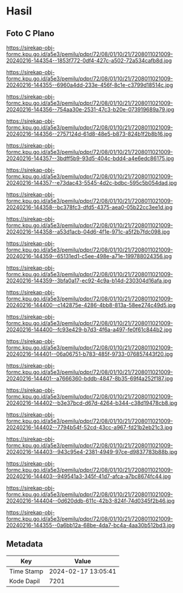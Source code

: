 # Hasil

## Foto C Plano

https://sirekap-obj-formc.kpu.go.id/a5e3/pemilu/pdpr/72/08/01/10/21/7208011021009-20240216-144354--1853f772-0df4-427c-a502-72a534cafb8d.jpg

https://sirekap-obj-formc.kpu.go.id/a5e3/pemilu/pdpr/72/08/01/10/21/7208011021009-20240216-144355--6960a4dd-233e-456f-8c1e-c3799d18514c.jpg

https://sirekap-obj-formc.kpu.go.id/a5e3/pemilu/pdpr/72/08/01/10/21/7208011021009-20240216-144356--754aa30e-2531-47c3-b20e-073919689a79.jpg

https://sirekap-obj-formc.kpu.go.id/a5e3/pemilu/pdpr/72/08/01/10/21/7208011021009-20240216-144356--2757124d-61d8-48e5-b873-824b1f2b8b16.jpg

https://sirekap-obj-formc.kpu.go.id/a5e3/pemilu/pdpr/72/08/01/10/21/7208011021009-20240216-144357--3bdff5b9-93d5-404c-bdd4-a4e6edc86175.jpg

https://sirekap-obj-formc.kpu.go.id/a5e3/pemilu/pdpr/72/08/01/10/21/7208011021009-20240216-144357--e73dac43-5545-4d2c-bdbc-595c5b054dad.jpg

https://sirekap-obj-formc.kpu.go.id/a5e3/pemilu/pdpr/72/08/01/10/21/7208011021009-20240216-144358--bc378fc3-dfd5-4375-aea0-05b22cc3ee1d.jpg

https://sirekap-obj-formc.kpu.go.id/a5e3/pemilu/pdpr/72/08/01/10/21/7208011021009-20240216-144358--a53d1acb-04d6-4f1e-971c-a5f2b7fdc098.jpg

https://sirekap-obj-formc.kpu.go.id/a5e3/pemilu/pdpr/72/08/01/10/21/7208011021009-20240216-144359--65131ed1-c5ee-498e-a71e-199788024356.jpg

https://sirekap-obj-formc.kpu.go.id/a5e3/pemilu/pdpr/72/08/01/10/21/7208011021009-20240216-144359--3bfa0a17-ec92-4c9a-b14d-230304d16afa.jpg

https://sirekap-obj-formc.kpu.go.id/a5e3/pemilu/pdpr/72/08/01/10/21/7208011021009-20240216-144400--c142875e-4286-4bb8-813a-58ee274c49d5.jpg

https://sirekap-obj-formc.kpu.go.id/a5e3/pemilu/pdpr/72/08/01/10/21/7208011021009-20240216-144400--fc93e429-b7d3-4f6a-a497-fe0f61c844b2.jpg

https://sirekap-obj-formc.kpu.go.id/a5e3/pemilu/pdpr/72/08/01/10/21/7208011021009-20240216-144401--06a06751-b783-485f-9733-076857443f20.jpg

https://sirekap-obj-formc.kpu.go.id/a5e3/pemilu/pdpr/72/08/01/10/21/7208011021009-20240216-144401--a7666360-bddb-4847-8b35-69f4a252f187.jpg

https://sirekap-obj-formc.kpu.go.id/a5e3/pemilu/pdpr/72/08/01/10/21/7208011021009-20240216-144402--b3e37bcd-d67d-4264-b344-c38d19478cb8.jpg

https://sirekap-obj-formc.kpu.go.id/a5e3/pemilu/pdpr/72/08/01/10/21/7208011021009-20240216-144402--7794b54f-52cd-43cc-a967-fd21b2eb21c3.jpg

https://sirekap-obj-formc.kpu.go.id/a5e3/pemilu/pdpr/72/08/01/10/21/7208011021009-20240216-144403--943c95e4-2381-4949-97ce-d9837783b88b.jpg

https://sirekap-obj-formc.kpu.go.id/a5e3/pemilu/pdpr/72/08/01/10/21/7208011021009-20240216-144403--949541a3-345f-41d7-afca-a7bc8674fc44.jpg

https://sirekap-obj-formc.kpu.go.id/a5e3/pemilu/pdpr/72/08/01/10/21/7208011021009-20240216-144404--0d620ddb-611c-42b3-824f-74d0345f2b46.jpg

https://sirekap-obj-formc.kpu.go.id/a5e3/pemilu/pdpr/72/08/01/10/21/7208011021009-20240216-144355--0a6bb12a-68be-4da7-bc4a-4aa30b512bd3.jpg


## Metadata

| Key        | Value               |
| ---------- | ------------------- |
| Time Stamp | 2024-02-17 13:05:41 |
| Kode Dapil | 7201                |



